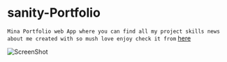 ﻿# sanity-Portfolio

`Mina Portfolio web App where you can find all my project skills news about me created with so mush love enjoy check it from` [here](https://mina-portfolio-developer.netlify.app/)

![ScreenShot](https://i.pinimg.com/564x/f4/44/b3/f444b3e0a464a3c81df37d36c66b9ef2.jpg)
